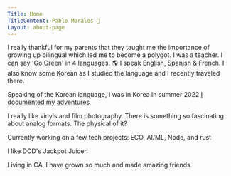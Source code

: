```yaml
---
Title: Home
TitleContent: Pablo Morales 🌈
Layout: about-page
---
```

<style>
.social {
  text-align: center;
  font-size: 2.5em;
  color: #555;
  overflow: hidden;

  a {
    color: inherit;
    text-decoration: none;
  }


.wrapper {
  height: 100vh;
  /*This part is important for centering*/
  display: grid;
  place-items: center;
}

.typing-demo {
  width: 32ch;
  animation: typing 2s steps(30), blink .5s step-end infinite alternate;
  white-space: nowrap;
  overflow: hidden;
  border-right: 3px solid;
  font-family: monospace;
  font-size: 2em;
}

@keyframes typing {
  from {
    width: 0
  }
}
    
@keyframes blink {
  50% {
    border-color: transparent
  }
}  
</style>




 <div class="p-note" markdown="1">
I really thankful for my parents that they taught me the importance of growing up bilingual which led me to become a polygot. I was a teacher. I can say 'Go Green' in 4 languages. 🌎 I speak English, Spanish & French. I also know some Korean as I studied the language and I recently traveled there.  

Speaking of the Korean language, I was in Korea in summer 2022 [I documented my adventures](/korea)

I really like vinyls and film photography. There is something so fascinating about analog formats. The physical of it? 

Currently working on a few tech projects: ECO, AI/ML, Node, and rust

I like DCD's Jackpot Juicer.

Living in CA, I have grown so much and made amazing friends


</div>
<link href="https://twitter.com/thepablomorales" rel="me">




